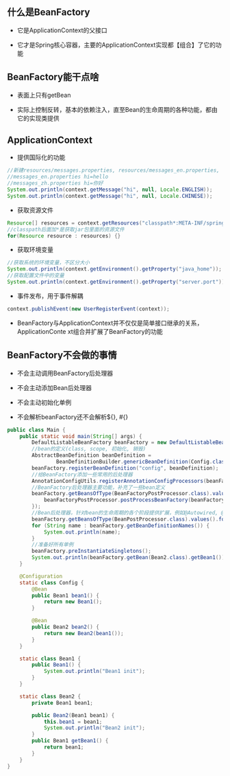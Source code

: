 ## 什么是BeanFactory

- 它是ApplicationContext的父接口

- 它才是Spring核心容器，主要的ApplicationContext实现都【组合】了它的功能

## BeanFactory能干点啥

- 表面上只有getBean

- 实际上控制反转，基本的依赖注入，直至Bean的生命周期的各种功能，都由它的实现类提供

## ApplicationContext

- 提供国际化的功能

```java
//新建resources/messages.properties, resources/messages_en.properties, resources/messages_zh.properties三个文件
//messages_en.properties hi=hello
//messages_zh.properties hi=你好
System.out.println(context.getMessage("hi", null, Locale.ENGLISH));
System.out.println(context.getMessage("hi", null, Locale.CHINESE));
```

- 获取资源文件

```java
Resource[] resources = context.getResources("classpath*:META-INF/spring.factories");
//classpath后面加*是获取jar包里面的资源文件
for(Resource resource : resources) {}
```

- 获取环境变量

```java
//获取系统的环境变量，不区分大小
System.out.println(context.getEnvironment().getProperty("java_home"));
//获取配置文件中的变量
System.out.println(context.getEnvironment().getProperty("server.port"));
```

- 事件发布，用于事件解耦

```java
context.publishEvent(new UserRegisterEvent(context));
```

- BeanFactory与ApplicationContext并不仅仅是简单接口继承的关系，ApplicationConte xt组合并扩展了BeanFactory的功能

## BeanFactory不会做的事情

- 不会主动调用BeanFactory后处理器

- 不会主动添加Bean后处理器

- 不会主动初始化单例

- 不会解析beanFactory还不会解析${}, #{}

```java
public class Main {
    public static void main(String[] args) {
        DefaultListableBeanFactory beanFactory = new DefaultListableBeanFactory();
        //bean的定义(class, scope, 初始化, 销毁)
        AbstractBeanDefinition beanDefinition =
                BeanDefinitionBuilder.genericBeanDefinition(Config.class).setScope("singleton").getBeanDefinition();
        beanFactory.registerBeanDefinition("config", beanDefinition);
        //给BeanFactory添加一些常用的后处理器
        AnnotationConfigUtils.registerAnnotationConfigProcessors(beanFactory);
        //BeanFactory后处理器主要功能，补充了一些bean定义
        beanFactory.getBeansOfType(BeanFactoryPostProcessor.class).values().forEach(beanFactoryPostProcessor -> {
            beanFactoryPostProcessor.postProcessBeanFactory(beanFactory);
        });
        //Bean后处理器，针对bean的生命周期的各个阶段提供扩展，例如@Autowired, @Resource
        beanFactory.getBeansOfType(BeanPostProcessor.class).values().forEach(beanFactory::addBeanPostProcessor);
        for (String name : beanFactory.getBeanDefinitionNames()) {
            System.out.println(name);
        }
        //准备好所有单例
        beanFactory.preInstantiateSingletons();
        System.out.println(beanFactory.getBean(Bean2.class).getBean1());
    }

    @Configuration
    static class Config {
        @Bean
        public Bean1 bean1() {
            return new Bean1();
        }

        @Bean
        public Bean2 bean2() {
            return new Bean2(bean1());
        }
    }

    static class Bean1 {
        public Bean1() {
            System.out.println("Bean1 init");
        }
    }

    static class Bean2 {
        private Bean1 bean1;

        public Bean2(Bean1 bean1) {
            this.bean1 = bean1;
            System.out.println("Bean2 init");
        }
        public Bean1 getBean1() {
            return bean1;
        }
    }
}
```
